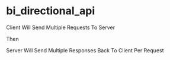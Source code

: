 # bi_directional_api

Client Will Send Multiple Requests To Server

Then


Server Will Send Multiple Responses Back To Client Per Request
